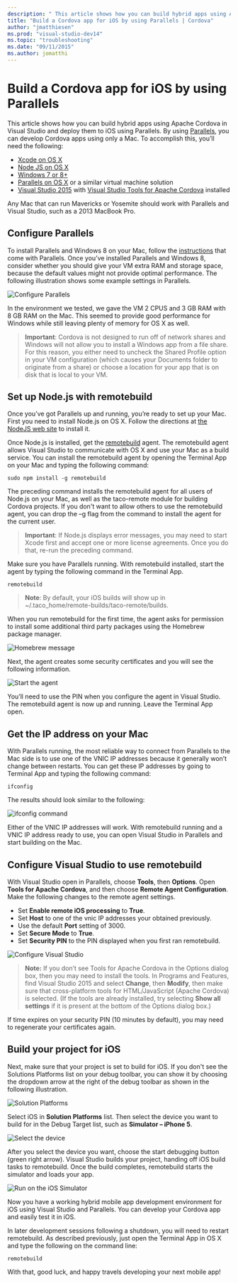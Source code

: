 ```yaml
--- 
description: " This article shows how you can build hybrid apps using Apache Cordova in Visual Studio and deploy them to iOS using Parallels."
title: "Build a Cordova app for iOS by using Parallels | Cordova"
author: "jmatthiesen"
ms.prod: "visual-studio-dev14"
ms.topic: "troubleshooting"
ms.date: "09/11/2015"
ms.author: jomatthi
--- 
```


# Build a Cordova app for iOS by using Parallels

This article shows how you can build hybrid apps using Apache Cordova in Visual Studio and deploy them to iOS using Parallels. By using [Parallels](http://www.parallels.com/), you can develop Cordova apps using only a Mac. To accomplish this, you’ll need the following:

- [Xcode on OS X](https://itunes.apple.com/us/app/xcode/id497799835?mt=12)
- [Node JS on OS X](http://nodejs.org/)
- [Windows 7 or 8+](https://windows.microsoft.com/windows/downloads)
- [Parallels on OS X](http://www.parallels.com/) or a similar virtual machine solution
- [Visual Studio 2015](https://go.microsoft.com/fwlink/p/?linkid=517106) with [Visual Studio Tools for Apache Cordova](https://visualstudio.microsoft.com/vs/features/cordova/) installed

Any Mac that can run Mavericks or Yosemite should work with Parallels and Visual Studio, such as a 2013 MacBook Pro.

## Configure Parallels
To install Parallels and Windows 8 on your Mac, follow the [instructions](http://kb.parallels.com/en/4729) that come with Parallels. Once you’ve installed Parallels and Windows 8, consider whether you should give your VM extra RAM and storage space, because the default values might not provide optimal performance. The following illustration shows some example settings in Parallels.

![Configure Parallels](media/run-windows-in-mac-vm/configure-parallels.png)

In the environment we tested, we gave the VM 2 CPUS and 3 GB RAM with 8 GB RAM on the Mac. This seemed to provide good performance for Windows while still leaving plenty of memory for OS X as well.

>**Important**: Cordova is not designed to run off of network shares and Windows will not allow you to install a Windows app from a file
> share. For this reason, you either need to uncheck the Shared Profile
> option in your VM configuration (which causes your Documents folder to
> originate from a share) or choose a location for your app that is on
> disk that is local to your VM.

## Set up Node.js with remotebuild
Once you’ve got Parallels up and running, you’re ready to set up your Mac. First you need to install Node.js on OS X. Follow the directions at [the NodeJS web site](http://nodejs.org/) to install it.

Once Node.js is installed, get the [remotebuild](https://go.microsoft.com/fwlink/?LinkId=618169) agent. The remotebuild agent allows Visual Studio to communicate with OS X and use your Mac as a build service. You can install the remotebuild agent by opening the Terminal App on your Mac and typing the following command:

```console
sudo npm install -g remotebuild
```

The preceding command installs the remotebuild agent for all users of Node.js on your Mac, as well as the taco-remote module for building Cordova projects. If you don't want to allow others to use the remotebuild agent, you can drop the –g flag from the command to install the agent for the current user.

>**Important**: If Node.js displays error messages, you may need to start Xcode first and accept one or more license agreements. Once you
> do that, re-run the preceding command.

Make sure you have Parallels running. With remotebuild installed, start the agent by typing the following command in the Terminal App.

```console
remotebuild
```

>**Note**: By default, your iOS builds will show up in ~/.taco_home/remote-builds/taco-remote/builds.

When you run remotebuild for the first time, the agent asks for permission to install some additional third party packages using the Homebrew package manager.

![Homebrew message](media/run-windows-in-mac-vm/homebrew.png)

Next, the agent creates some security certificates and you will see the following information.

![Start the agent](media/run-windows-in-mac-vm/start-agent.png)

You’ll need to use the PIN when you configure the agent in Visual Studio. The remotebuild agent is now up and running. Leave the Terminal App open.

## Get the IP address on your Mac
With Parallels running, the most reliable way to connect from Parallels to the Mac side is to use one of the VNIC IP addresses because it generally won’t change between restarts. You can get these IP addresses by going to Terminal App and typing the following command:

```console
ifconfig
```

The results should look similar to the following:

![ifconfig command](media/run-windows-in-mac-vm/ifconfig.png)

Either of the VNIC IP addresses will work. With remotebuild running and a VNIC IP address ready to use, you can open Visual Studio in Parallels and start building on the Mac.

## Configure Visual Studio to use remotebuild
With Visual Studio open in Parallels, choose **Tools**, then **Options**. Open **Tools for Apache Cordova**, and then choose **Remote Agent Configuration**. Make the following changes to the remote agent settings.

- Set **Enable remote iOS processing** to **True**.
- Set **Host** to one of the vnic IP addresses your obtained previously.
- Use the default **Port** setting of 3000.
- Set **Secure Mode** to **True**.
- Set **Security PIN** to the PIN displayed when you first ran remotebuild.

![Configure Visual Studio](media/run-windows-in-mac-vm/configure-vs.png)

> **Note:** If you don’t see Tools for Apache Cordova in the Options dialog box, then you may need to install the tools. In Programs and Features, find Visual Studio 2015 and select **Change**, then **Modify**, then make sure that cross-platform tools for HTML/JavaScript (Apache Cordova) is selected. (If the tools are already installed, try selecting **Show all settings** if it is present at the bottom of the Options dialog box.)

If time expires on your security PIN (10 minutes by default), you may need to regenerate your certificates again.

## Build your project for iOS
Next, make sure that your project is set to build for iOS. If you don't see the Solutions Platforms list on your debug toolbar, you can show it by choosing the dropdown arrow at the right of the debug toolbar as shown in the following illustration.

![Solution Platforms](media/run-windows-in-mac-vm/solution-platforms.png)

Select iOS in **Solution Platforms** list. Then select the device you want to build for in the Debug Target list, such as **Simulator – iPhone 5**.

![Select the device](media/run-windows-in-mac-vm/select-device.png)

After you select the device you want, choose the start debugging button (green right arrow). Visual Studio builds your project, handing off iOS build tasks to remotebuild. Once the build completes, remotebuild starts the simulator and loads your app.

![Run on the iOS Simulator](media/run-windows-in-mac-vm/ios-sim.png)

Now you have a working hybrid mobile app development environment for iOS using Visual Studio and Parallels. You can develop your Cordova app and easily test it in iOS.

In later development sessions following a shutdown, you will need to restart remotebuild. As described previously, just open the Terminal App in OS X and type the following on the command line:

```console
remotebuild
```

With that, good luck, and happy travels developing your next mobile app!
